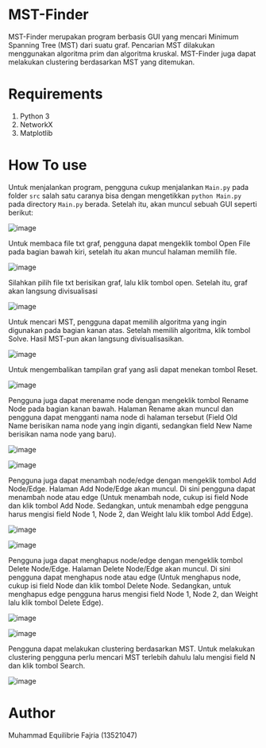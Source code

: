 # MST-Finder
MST-Finder merupakan program berbasis GUI yang mencari Minimum Spanning Tree (MST) dari suatu graf. Pencarian MST dilakukan menggunakan algoritma prim dan algoritma kruskal. MST-Finder juga dapat melakukan clustering berdasarkan MST yang ditemukan.


# Requirements
1. Python 3
2. NetworkX
3. Matplotlib


# How To use
Untuk menjalankan program, pengguna cukup menjalankan ```Main.py``` pada folder ```src``` salah satu caranya bisa dengan mengetikkan ```python Main.py``` pada directory ```Main.py``` berada. Setelah itu, akan muncul sebuah GUI seperti berikut:

![image](docs/image.png?raw=true)


Untuk membaca file txt graf, pengguna dapat mengeklik tombol Open File pada bagian bawah kiri, setelah itu akan muncul halaman memilih file.

![image](docs/image1.png?raw=true)

Silahkan pilih file txt berisikan graf, lalu klik tombol open. Setelah itu, graf akan langsung divisualisasi

![image](docs/image2.png?raw=true)

Untuk mencari MST, pengguna dapat memilih algoritma yang ingin digunakan pada bagian kanan atas. Setelah memilih algoritma, klik tombol Solve. Hasil MST-pun akan langsung divisualisasikan.

![image](docs/image3.png?raw=true)

Untuk mengembalikan tampilan graf yang asli dapat menekan tombol Reset.

![image](docs/image4.png?raw=true)

Pengguna juga dapat merename node dengan mengeklik tombol Rename Node pada bagian kanan bawah. Halaman Rename akan muncul dan pengguna dapat mengganti nama node di halaman tersebut (Field Old Name berisikan nama node yang ingin diganti, sedangkan field New Name berisikan nama node yang baru).

![image](docs/image5.png?raw=true)

![image](docs/image6.png?raw=true)

Pengguna juga dapat menambah node/edge dengan mengeklik tombol Add Node/Edge. Halaman Add Node/Edge akan muncul. Di sini pengguna dapat menambah node atau edge (Untuk menambah node, cukup isi field Node dan klik tombol Add Node. Sedangkan, untuk menambah edge pengguna harus mengisi field Node 1, Node 2, dan Weight lalu klik tombol Add Edge).

![image](docs/image7.png?raw=true)

![image](docs/image8.png?raw=true)

Pengguna juga dapat menghapus node/edge dengan mengeklik tombol Delete Node/Edge. Halaman Delete Node/Edge akan muncul. Di sini pengguna dapat menghapus node atau edge (Untuk menghapus node, cukup isi field Node dan klik tombol Delete Node. Sedangkan, untuk menghapus edge pengguna harus mengisi field Node 1, Node 2, dan Weight lalu klik tombol Delete Edge).

![image](docs/image9.png?raw=true)

![image](docs/image10.png?raw=true)

Pengguna dapat melakukan clustering berdasarkan MST. Untuk melakukan clustering pengguna perlu mencari MST terlebih dahulu lalu mengisi field N dan klik tombol Search.

![image](docs/image11.png?raw=true)


# Author
Muhammad Equilibrie Fajria (13521047)
